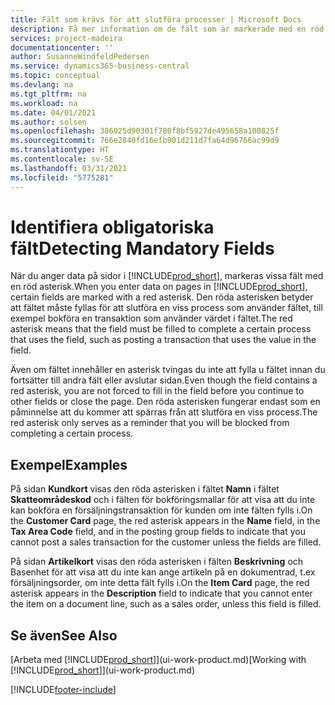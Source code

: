 ```yaml
---
title: Fält som krävs för att slutföra processer | Microsoft Docs
description: Få mer information om de fält som är markerade med en röd asterisk som anger att de är obligatoriska och måste fyllas i för att slutföra en process.
services: project-madeira
documentationcenter: ''
author: SusanneWindfeldPedersen
ms.service: dynamics365-business-central
ms.topic: conceptual
ms.devlang: na
ms.tgt_pltfrm: na
ms.workload: na
ms.date: 04/01/2021
ms.author: solsen
ms.openlocfilehash: 386025d90301f780f8bf5927de495658a100825f
ms.sourcegitcommit: 766e2840fd16efb901d211d7fa64d96766ac99d9
ms.translationtype: HT
ms.contentlocale: sv-SE
ms.lasthandoff: 03/31/2021
ms.locfileid: "5775281"
---
```

# <a name="detecting-mandatory-fields"></a><span data-ttu-id="82672-103">Identifiera obligatoriska fält</span><span class="sxs-lookup"><span data-stu-id="82672-103">Detecting Mandatory Fields</span></span>
<span data-ttu-id="82672-104">När du anger data på sidor i [!INCLUDE[prod_short](includes/prod_short.md)], markeras vissa fält med en röd asterisk.</span><span class="sxs-lookup"><span data-stu-id="82672-104">When you enter data on pages in [!INCLUDE[prod_short](includes/prod_short.md)], certain fields are marked with a red asterisk.</span></span> <span data-ttu-id="82672-105">Den röda asterisken betyder att fältet måste fyllas för att slutföra en viss process som använder fältet, till exempel bokföra en transaktion som använder värdet i fältet.</span><span class="sxs-lookup"><span data-stu-id="82672-105">The red asterisk means that the field must be filled to complete a certain process that uses the field, such as posting a transaction that uses the value in the field.</span></span>

<span data-ttu-id="82672-106">Även om fältet innehåller en asterisk tvingas du inte att fylla u fältet innan du fortsätter till andra fält eller avslutar sidan.</span><span class="sxs-lookup"><span data-stu-id="82672-106">Even though the field contains a red asterisk, you are not forced to fill in the field before you continue to other fields or close the page.</span></span> <span data-ttu-id="82672-107">Den röda asterisken fungerar endast som en påminnelse att du kommer att spärras från att slutföra en viss process.</span><span class="sxs-lookup"><span data-stu-id="82672-107">The red asterisk only serves as a reminder that you will be blocked from completing a certain process.</span></span>

## <a name="examples"></a><span data-ttu-id="82672-108">Exempel</span><span class="sxs-lookup"><span data-stu-id="82672-108">Examples</span></span>
<span data-ttu-id="82672-109">På sidan **Kundkort** visas den röda asterisken i fältet **Namn** i fältet **Skatteområdeskod** och i fälten för bokföringsmallar för att visa att du inte kan bokföra en försäljningstransaktion för kunden om inte fälten fylls i.</span><span class="sxs-lookup"><span data-stu-id="82672-109">On the **Customer Card** page, the red asterisk appears in the **Name** field, in the **Tax Area Code** field, and in the posting group fields to indicate that you cannot post a sales transaction for the customer unless the fields are filled.</span></span>

<span data-ttu-id="82672-110">På sidan **Artikelkort** visas den röda asterisken i fälten **Beskrivning** och Basenhet för att visa att du inte kan ange artikeln på en dokumentrad, t.ex försäljningsorder, om inte detta fält fylls i.</span><span class="sxs-lookup"><span data-stu-id="82672-110">On the **Item Card** page, the red asterisk appears in the **Description** field to indicate that you cannot enter the item on a document line, such as a sales order, unless this field is filled.</span></span>

## <a name="see-also"></a><span data-ttu-id="82672-111">Se även</span><span class="sxs-lookup"><span data-stu-id="82672-111">See Also</span></span>
<span data-ttu-id="82672-112">[Arbeta med [!INCLUDE[prod_short](includes/prod_short.md)]](ui-work-product.md)</span><span class="sxs-lookup"><span data-stu-id="82672-112">[Working with [!INCLUDE[prod_short](includes/prod_short.md)]](ui-work-product.md)</span></span>


[!INCLUDE[footer-include](includes/footer-banner.md)]
